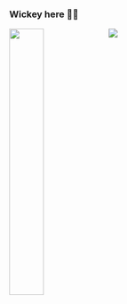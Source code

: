### Wickey here 👾🤖

<img align="left" width="35%" src="https://github-readme-stats-two-swart-73.vercel.app/api/top-langs/?username=wickeyc&layout=compact&hide=html"/>

<img align="left"  src="https://github-readme-stats-two-swart-73.vercel.app/api?username=wickeyc&count_private=true&show_icons=true&theme=radical"/>




<!--
**WickeyC/wickeyC** is a ✨ _special_ ✨ repository because its `README.md` (this file) appears on your GitHub profile.

Here are some ideas to get you started:

- 🔭 I’m currently working on ...
- 🌱 I’m currently learning ...
- 👯 I’m looking to collaborate on ...
- 🤔 I’m looking for help with ...
- 💬 Ask me about ...
- 📫 How to reach me: ...
- 😄 Pronouns: ...
- ⚡ Fun fact: ...
-->
